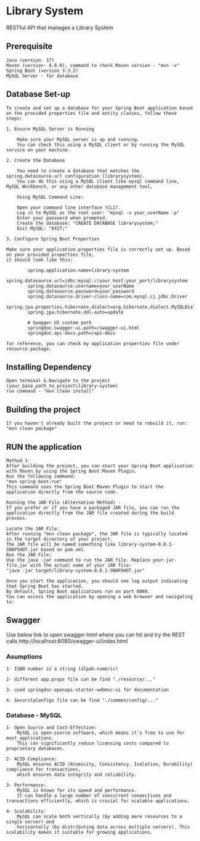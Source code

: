 # Library System
RESTful API that manages a Library System

## Prerequisite
    Java (version- 17)
    Maven (version- 4.0.0), command to check Maven version - "mvn -v"
    Spring Boot (version 3.3.2)
    MySQL Server - for database

## Database Set-up
    To create and set up a database for your Spring Boot application based on the provided properties file and entity classes, follow these steps:

    1. Ensure MySQL Server is Running

        Make sure your MySQL server is up and running. 
        You can check this using a MySQL client or by running the MySQL service on your machine.
        
    2. Create the Database

        You need to create a database that matches the spring.datasource.url configuration (librarysystem). 
        You can do this using a MySQL client like mysql command line, MySQL Workbench, or any other database management tool.
        
        Using MySQL Command Line:

        Open your command line interface (CLI).
        Log in to MySQL as the root user: "mysql -u your_userName -p"
        Enter your password when prompted.
        Create the database: "CREATE DATABASE librarysystem;"
        Exit MySQL: "EXIT;"

    3. Configure Spring Boot Properties

    Make sure your application.properties file is correctly set up. Based on your provided properties file, 
    it should look like this:
            
            spring.application.name=library-system
            spring.datasource.url=jdbc:mysql://your_host:your_port/librarysystem
            spring.datasource.username=your_userName
            spring.datasource.password=your_password
            spring.datasource.driver-class-name=com.mysql.cj.jdbc.Driver
            spring.jpa.properties.hibernate.dialect=org.hibernate.dialect.MySQLDialect
            spring.jpa.hibernate.ddl-auto=update

            # Swagger UI custom path
            springdoc.swagger-ui.path=/swagger-ui.html
            springdoc.api-docs.path=/api-docs

    for reference, you can check my application properties file under resource package.

## Installing Dependency
    Open terminal & Navigate to the project (your_base_path_to_project\library-system)
    run command - "mvn clean install"

## Building the project
    If you haven't already built the project or need to rebuild it, run:
    "mvn clean package"

## RUN the application
    Method 1-
    After building the project, you can start your Spring Boot application with Maven by using the Spring Boot Maven Plugin.
    Run the following command:
    "mvn spring-boot:run"
    This command uses the Spring Boot Maven Plugin to start the application directly from the source code.

    Running the JAR File (Alternative Method) - 
    If you prefer or if you have a packaged JAR file, you can run the application directly from the JAR file created during the build process.

    Locate the JAR File:
    After running "mvn clean package", the JAR file is typically located in the target directory of your project. 
    The JAR file will be named something like library-system-0.0.1-SNAPSHOT.jar based on pom.xml.
    Run the JAR File:
    Use the java -jar command to run the JAR file. Replace your-jar-file.jar with the actual name of your JAR file:
    "java -jar target/library-system-0.0.1-SNAPSHOT.jar"

    Once you start the application, you should see log output indicating that Spring Boot has started. 
    By default, Spring Boot applications run on port 8080. 
    You can access the application by opening a web browser and navigating to:
    
## Swagger
Use below link to open swagger html where you can hit and try the REST calls
    http://localhost:8080/swagger-ui/index.html

### Asumptions
    1- ISBN number is a string (alpah-numeric)

    2- different app.props file can be find "./resource/..."

    3- used springdoc-openapi-starter-webmvc-ui for documentation

    4- SecurityConfigs file can be find "./common/config/..."

### Database - MySQL
    1- Open Source and Cost-Effective: 
        MySQL is open-source software, which means it's free to use for most applications. 
        This can significantly reduce licensing costs compared to proprietary databases.

    2- ACID Compliance: 
        MySQL ensures ACID (Atomicity, Consistency, Isolation, Durability) compliance for transactions, 
        which ensures data integrity and reliability.

    3- Performance: 
        MySQL is known for its speed and performance. 
        It can handle a large number of concurrent connections and transactions efficiently, which is crucial for scalable applications.

    4- Scalability: 
        MySQL can scale both vertically (by adding more resources to a single server) and 
        horizontally (by distributing data across multiple servers). This scalability makes it suitable for growing applications.
